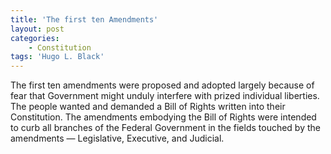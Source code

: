 ```yaml
---
title: 'The first ten Amendments'
layout: post
categories:
    - Constitution
tags: 'Hugo L. Black'
---
```


The first ten amendments were proposed and adopted largely because of fear that Government might unduly interfere with prized individual liberties. The people wanted and demanded a Bill of Rights written into their Constitution. The amendments embodying the Bill of Rights were intended to curb all branches of the Federal Government in the fields touched by the amendments — Legislative, Executive, and Judicial.